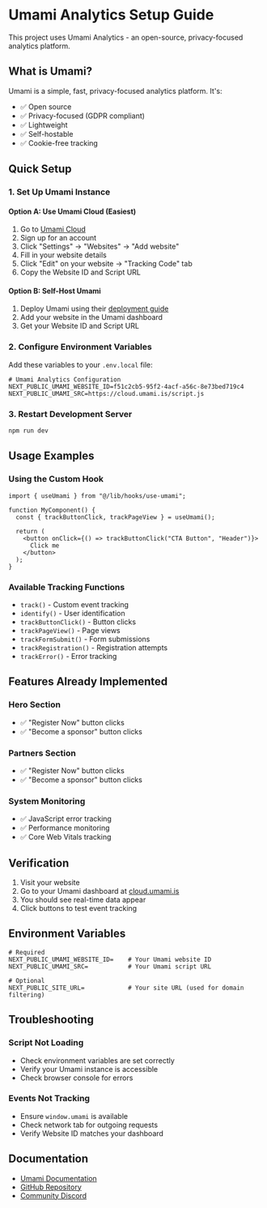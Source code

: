 # Umami Analytics Setup Guide

This project uses Umami Analytics - an open-source, privacy-focused analytics platform.

## What is Umami?

Umami is a simple, fast, privacy-focused analytics platform. It's:

- ✅ Open source
- ✅ Privacy-focused (GDPR compliant)
- ✅ Lightweight
- ✅ Self-hostable
- ✅ Cookie-free tracking

## Quick Setup

### 1. Set Up Umami Instance

#### Option A: Use Umami Cloud (Easiest)

1. Go to [Umami Cloud](https://cloud.umami.is)
2. Sign up for an account
3. Click "Settings" → "Websites" → "Add website"
4. Fill in your website details
5. Click "Edit" on your website → "Tracking Code" tab
6. Copy the Website ID and Script URL

#### Option B: Self-Host Umami

1. Deploy Umami using their [deployment guide](https://umami.is/docs/install)
2. Add your website in the Umami dashboard
3. Get your Website ID and Script URL

### 2. Configure Environment Variables

Add these variables to your `.env.local` file:

```env
# Umami Analytics Configuration
NEXT_PUBLIC_UMAMI_WEBSITE_ID=f51c2cb5-95f2-4acf-a56c-8e73bed719c4
NEXT_PUBLIC_UMAMI_SRC=https://cloud.umami.is/script.js
```

### 3. Restart Development Server

```bash
npm run dev
```

## Usage Examples

### Using the Custom Hook

```tsx
import { useUmami } from "@/lib/hooks/use-umami";

function MyComponent() {
  const { trackButtonClick, trackPageView } = useUmami();

  return (
    <button onClick={() => trackButtonClick("CTA Button", "Header")}>
      Click me
    </button>
  );
}
```

### Available Tracking Functions

- `track()` - Custom event tracking
- `identify()` - User identification
- `trackButtonClick()` - Button clicks
- `trackPageView()` - Page views
- `trackFormSubmit()` - Form submissions
- `trackRegistration()` - Registration attempts
- `trackError()` - Error tracking

## Features Already Implemented

### Hero Section

- ✅ "Register Now" button clicks
- ✅ "Become a sponsor" button clicks

### Partners Section

- ✅ "Register Now" button clicks
- ✅ "Become a sponsor" button clicks

### System Monitoring

- ✅ JavaScript error tracking
- ✅ Performance monitoring
- ✅ Core Web Vitals tracking

## Verification

1. Visit your website
2. Go to your Umami dashboard at [cloud.umami.is](https://cloud.umami.is)
3. You should see real-time data appear
4. Click buttons to test event tracking

## Environment Variables

```env
# Required
NEXT_PUBLIC_UMAMI_WEBSITE_ID=    # Your Umami website ID
NEXT_PUBLIC_UMAMI_SRC=           # Your Umami script URL

# Optional
NEXT_PUBLIC_SITE_URL=            # Your site URL (used for domain filtering)
```

## Troubleshooting

### Script Not Loading

- Check environment variables are set correctly
- Verify your Umami instance is accessible
- Check browser console for errors

### Events Not Tracking

- Ensure `window.umami` is available
- Check network tab for outgoing requests
- Verify Website ID matches your dashboard

## Documentation

- [Umami Documentation](https://umami.is/docs)
- [GitHub Repository](https://github.com/umami-software/umami)
- [Community Discord](https://discord.gg/4dz4zcXYrQ)
